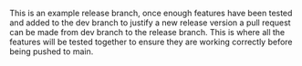 This is an example release branch, once enough features have been tested and added to the dev branch to justify a new release version a pull request can be made from dev branch to the release branch. This is where all the features will be tested together to ensure they are working correctly before being pushed to main.
